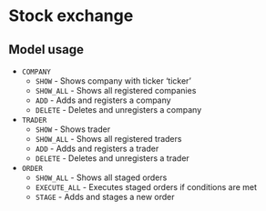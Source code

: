 # Stock exchange


## Model usage
* `COMPANY`
    * `SHOW` - Shows company with ticker ‘ticker’
    * `SHOW_ALL` - Shows all registered companies
    * `ADD` - Adds and registers a company
    * `DELETE` - Deletes and unregisters a company
* `TRADER`
    * `SHOW` - Shows trader
    * `SHOW_ALL` - Shows all registered traders
    * `ADD` - Adds and registers a trader
    * `DELETE` - Deletes and unregisters a trader
* `ORDER`
    * `SHOW_ALL` - Shows all staged orders
    * `EXECUTE_ALL` - Executes staged orders if conditions are met
    * `STAGE` - Adds and stages a new order

